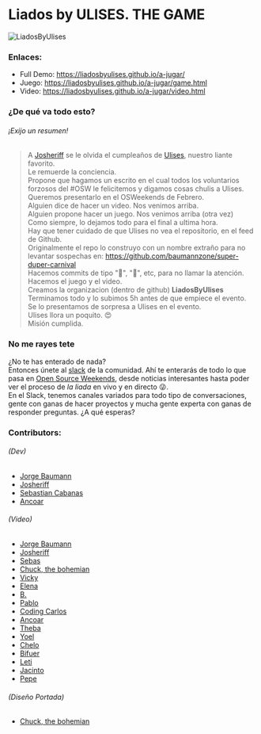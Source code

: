 # Liados by ULISES. THE GAME

![LiadosByUlises](./img/LBU.gif)

### Enlaces:
- Full Demo: https://liadosbyulises.github.io/a-jugar/
- Juego: https://liadosbyulises.github.io/a-jugar/game.html
- Video: https://liadosbyulises.github.io/a-jugar/video.html

### ¿De qué va todo esto?
###### ¡Exijo un resumen!
> A [Josheriff](https://twitter.com/Josheriff) se le olvida el cumpleaños de [Ulises](https://twitter.com/kom_256), nuestro liante favorito.  
> Le remuerde la conciencia.  
> Propone que hagamos un escrito en el cual todos los voluntarios forzosos del #OSW le felicitemos y digamos cosas chulis a Ulises.  
> Queremos presentarlo en el OSWeekends de Febrero.  
> Alguien dice de hacer un video. Nos venimos arriba.  
> Alguien propone hacer un juego. Nos venimos arriba (otra vez)  
> Como siempre, lo dejamos todo para el final a ultima hora.  
> Hay que tener cuidado de que Ulises no vea el repositorio, en el feed de Github.  
> Originalmente el repo lo construyo con un nombre extraño para no levantar sospechas en: https://github.com/baumannzone/super-duper-carnival  
> Hacemos commits de tipo "💩", "🦄", etc, para no llamar la atención.  
> Hacemos el juego y el video.  
> Creamos la organizacion (dentro de github) __LiadosByUlises__  
> Terminamos todo y lo subimos 5h antes de que empiece el evento.  
> Se lo presentamos de sorpresa a Ulises en el evento.  
> Ulises llora un poquito. 😍  
> Misión cumplida.  

### No me rayes tete
¿No te has enterado de nada?  
Entonces únete al [slack](http://invitations-osweekends.herokuapp.com/?ref=liadosbyulises-a-jugar) de la comunidad. 
Ahí te enterarás de todo lo que pasa en [Open Source Weekends](https://twitter.com/os_weekends), desde noticias interesantes hasta poder ver el proceso de _la liada_ en vivo y en directo 😜.  
En el Slack, tenemos canales variados para todo tipo de conversaciones, gente con ganas de hacer proyectos y mucha gente experta con ganas de responder preguntas. ¿A qué esperas?  


### Contributors:
###### (Dev)
- [Jorge Baumann](https://twitter.com/baumannzone)
- [Josheriff](https://twitter.com/Josheriff)
- [Sebastian Cabanas](https://twitter.com/Sebastiancbvz)
- [Ancoar](https://twitter.com/ancoar)

###### (Video)
- [Jorge Baumann](https://twitter.com/baumannzone)
- [Josheriff](https://twitter.com/Josheriff)
- [Sebas](https://twitter.com/Sebastiancbvz)
- [Chuck, the bohemian](https://twitter.com/oneeyedman)
- [Vicky](https://twitter.com/ThunderVikki)
- [Elena](https://twitter.com/lpez_elena)
- [B.](https://twitter.com/Chucheria)
- [Pablo](https://twitter.com/Pablo_FMM)
- [Coding Carlos](https://twitter.com/CodingCarlos)
- [Ancoar](https://twitter.com/ancoar)
- [Theba](https://twitter.com/KoolTheba)
- [Yoel](https://twitter.com/____ymd____)
- [Chelo](https://twitter.com/lilxelo)
- [Bifuer](https://twitter.com/bifuer)
- [Leti](https://twitter.com/nimbusaeta)
- [Jacinto](https://twitter.com/jacintoj_IT)
- [Pepe](https://twitter.com/pepe_sb1)


###### (Diseño Portada)
- [Chuck, the bohemian](https://twitter.com/oneeyedman)


